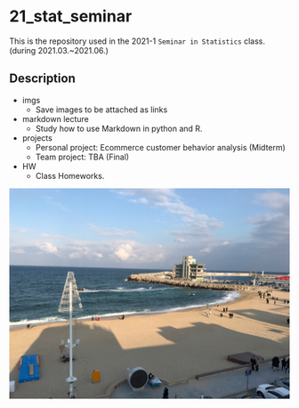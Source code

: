 # 21_stat_seminar
 This is the repository used in the 2021-1 `Seminar in Statistics` class. (during 2021.03.~2021.06.)
 
## Description
* imgs
  * Save images to be attached as links
* markdown lecture
  * Study how to use Markdown in python and R. 
* projects
  * Personal project: Ecommerce customer behavior analysis (Midterm)
  * Team project: TBA (Final)
* HW
  * Class Homeworks.

![sea](imgs/sea.jpg)
